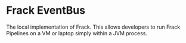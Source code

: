 # Frack EventBus

The local implementation of Frack. This allows developers to run Frack Pipelines
on a VM or laptop simply within a JVM process.
